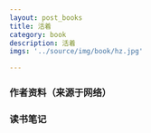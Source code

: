 ```yaml
---
layout: post_books
title: 活着
category: book
description: 活着
imgs: '../source/img/book/hz.jpg'

---
```

### 作者资料（来源于网络）


### 读书笔记
 